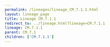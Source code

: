 ```yaml
---
permalink: /lineages/lineage_CM.7.1.1.html
layout: lineage_page
title: Lineage CM.7.1.1
redirect_to: ../lineage.html?lineage=CM.7.1.1
lineage: CM.7.1.1
parent: CM.7.1
children: ['CM.7.1.1']
---
```

